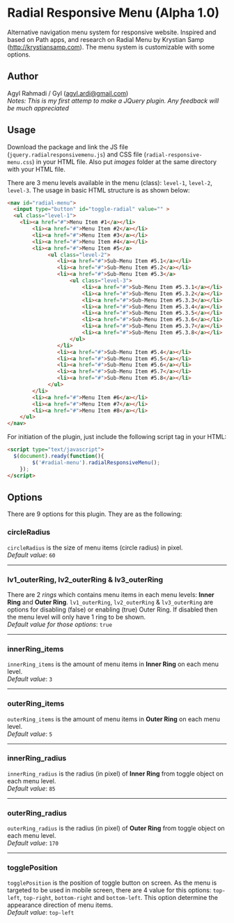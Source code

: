 Radial Responsive Menu (Alpha 1.0)
======================

Alternative navigation menu system for responsive website.
Inspired and based on Path apps, and research on Radial Menu by Krystian Samp (http://krystiansamp.com).
The menu system is customizable with some options.

## Author
Agyl Rahmadi / Gyl (agyl.ardi@gmail.com)<br />
*Notes: This is my first attemp to make a JQuery plugin. Any feedback will be much appreciated*

## Usage 
Download the package and link the JS file (`jquery.radialresponsivemenu.js`) and 
CSS file (`radial-responsive-menu.css`) in your HTML file.
Also put *images* folder at the same directory with your HTML file.

There are 3 menu levels available in the menu (class): `level-1`, `level-2`, `level-3`.
The usage in basic HTML structure is as shown below: 
```html
<nav id="radial-menu">
  <input type="button" id="toggle-radial" value="" >
  <ul class="level-1">
    <li><a href="#">Menu Item #1</a></li>
		<li><a href="#">Menu Item #2</a></li>
		<li><a href="#">Menu Item #3</a></li>
		<li><a href="#">Menu Item #4</a></li>
		<li><a href="#">Menu Item #5</a>
			 <ul class="level-2">
				<li><a href="#">Sub-Menu Item #5.1</a></li>
				<li><a href="#">Sub-Menu Item #5.2</a></li>
				<li><a href="#">Sub-Menu Item #5.3</a>
					<ul class="level-3">
						<li><a href="#">Sub-Menu Item #5.3.1</a></li>
						<li><a href="#">Sub-Menu Item #5.3.2</a></li>
						<li><a href="#">Sub-Menu Item #5.3.3</a></li>
						<li><a href="#">Sub-Menu Item #5.3.4</a></li>
						<li><a href="#">Sub-Menu Item #5.3.5</a></li>
						<li><a href="#">Sub-Menu Item #5.3.6</a></li>
						<li><a href="#">Sub-Menu Item #5.3.7</a></li>
						<li><a href="#">Sub-Menu Item #5.3.8</a></li>
					</ul>
				</li>
				<li><a href="#">Sub-Menu Item #5.4</a></li>
				<li><a href="#">Sub-Menu Item #5.5</a></li>
				<li><a href="#">Sub-Menu Item #5.6</a></li>
				<li><a href="#">Sub-Menu Item #5.7</a></li>
				<li><a href="#">Sub-Menu Item #5.8</a></li>
			 </ul>
		</li>
		<li><a href="#">Menu Item #6</a></li>
		<li><a href="#">Menu Item #7</a></li>
		<li><a href="#">Menu Item #8</a></li>						
	</ul>
</nav>
```
For initiation of the plugin, just include the following script tag in your HTML:
```html
<script type="text/javascript">
  $(document).ready(function(){
		$('#radial-menu').radialResponsiveMenu();
	});	
</script>
```

## Options
There are 9 options for this plugin. They are as the following:

### circleRadius
`circleRadius` is the size of menu items (circle radius) in pixel.
<br />*Default value*: `60`

----

### lv1_outerRing, lv2_outerRing & lv3_outerRing
There are 2 *rings* which contains menu items in each menu levels: **Inner Ring** and **Outer Ring**.
`lv1_outerRing`, `lv2_outerRing` & `lv3_outerRing` are options for disabling (false) or enabling (true) Outer Ring.
If disabled then the menu level will only have 1 ring to be shown.
<br />*Default value for those options*: `true`

----

### innerRing_items
`innerRing_items` is the amount of menu items in **Inner Ring** on each menu level.
<br />*Default value*: `3`

----

### outerRing_items
`outerRing_items` is the amount of menu items in **Outer Ring** on each menu level.
<br />*Default value*: `5`

----

### innerRing_radius
`innerRing_radius` is the radius (in pixel) of **Inner Ring** from toggle object on each menu level.
<br />*Default value*: `85`

----

### outerRing_radius
`outerRing_radius` is the radius (in pixel) of **Outer Ring** from toggle object on each menu level.
<br />*Default value*: `170`

----

### togglePosition
`togglePosition` is the position of toggle button on screen. As the menu is targeted to be used in mobile screen, there
are 4 value for this options: `top-left`, `top-right`, `bottom-right` and `bottom-left`.
This option determine the appearance direction of menu items.
<br />*Default value*: `top-left`

